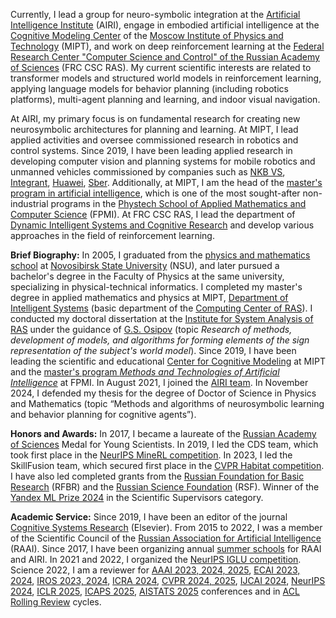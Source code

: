Currently, I lead a group for neuro-symbolic integration at the <a href='https://airi.net'>Artificial Intelligence Institute</a> (AIRI), engage in embodied artificial intelligence at the <a href='https://cogmodel.mipt.ru'>Cognitive Modeling Center</a> of the <a href='https://mipt.ru/english/'>Moscow Institute of Physics and Technology</a> (MIPT), and work on deep reinforcement learning at the <a href='https://www.frccsc.ru'>Federal Research Center "Computer Science and Control" of the Russian Academy of Sciences</a> (FRC CSC RAS). My current scientific interests are related to transformer models and structured world models in reinforcement learning, applying language models for behavior planning (including robotics platforms), multi-agent planning and learning, and indoor visual navigation.

At AIRI, my primary focus is on fundamental research for creating new neurosymbolic architectures for planning and learning. At MIPT, I lead applied activities and oversee commissioned research in robotics and control systems. Since 2019, I have been leading applied research in developing computer vision and planning systems for mobile robotics and unmanned vehicles commissioned by companies such as <a href='https://www.nkbvs.ru/?p=79'>NKB VS<a/>, <a href='https://integrant.ru'>Integrant</a>, <a href='https://www.huawei.com/en'>Huawei</a>, <a href='https://www.sberbank.com/promo/ecosystem/'>Sber</a>. Additionally, at MIPT, I am the head of the <a href='http://rairi.ru/wiki/index.php/Магистерская_программа_МТИИ'>master's program in artificial intelligence</a>, which is one of the most sought-after non-industrial programs in the <a href='https://mipt.ru/education/departments/fpmi/'>Phystech School of Applied Mathematics and Computer Science</a> (FPMI). At FRC CSC RAS, I lead the department of <a href='https://rairi.frccsc.ru/en/structure/1'>Dynamic Intelligent Systems and Cognitive Research</a> and develop various approaches in the field of reinforcement learning.

**Brief Biography:** In 2005, I graduated from the <a href='https://sesc.nsu.ru/'>physics and mathematics school</a> at <a href='https://www.nsu.ru'>Novosibirsk State University</a> (NSU), and later pursued a bachelor's degree in the Faculty of Physics at the same university, specializing in physical-technical informatics. I completed my master's degree in applied mathematics and physics at MIPT, <a href='https://intsystems.github.io'>Department of Intelligent Systems</a> (basic department of the <a href='http://www.ccas.ru'>Computing Center of RAS</a>). I conducted my doctoral dissertation at the <a href='http://www.isa.ru'>Institute for System Analysis of RAS</a> under the guidance of <a href='https://cogmodel.mipt.ru/gos-bio'>G.S. Osipov</a> (topic _Research of methods, development of models, and algorithms for forming elements of the sign representation of the subject's world model_). Since 2019, I have been leading the scientific and educational <a href='https://cogmodel.mipt.ru'>Center for Cognitive Modeling</a> at MIPT and the <a href='http://rairi.ru/wiki/index.php/Магистерская_программа_МТИИ'>master's program _Methods and Technologies of Artificial Intelligence_</a> at FPMI. In August 2021, I joined the <a href='https://airi.net'>AIRI team</a>. In November 2024, I defended my thesis for the degree of Doctor of Science in Physics and Mathematics (topic “Methods and algorithms of neurosymbolic learning and behavior planning for cognitive agents”).

**Honors and Awards:** In 2017, I became a laureate of the <a href='https://new.ras.ru/en/'>Russian Academy of Sciences<a/> Medal for Young Scientists. In 2019, I led the CDS team, which took first place in the <a href='https://www.aicrowd.com/challenges/neurips-2019-minerl-competition'>NeurIPS MineRL competition</a>. In 2023, I led the SkillFusion team, which secured first place in the <a href='https://aihabitat.org/challenge/2023/'>CVPR Habitat competition<a/>. I have also led completed grants from the <a href='https://www.rfbr.ru/rffi/ru/'>Russian Foundation for Basic Research</a> (RFBR) and the <a href='https://rscf.ru'>Russian Science Foundation</a> (RSF). Winner of the <a href='https://yandex.ru/scholarships'>Yandex ML Prize 2024</a> in the Scientific Supervisors category.

**Academic Service:** Since 2019, I have been an editor of the journal <a href='https://www.sciencedirect.com/journal/cognitive-systems-research'>Cognitive Systems Research</a> (Elsevier). From 2015 to 2022, I was a member of the Scientific Council of the <a href='https://raai.org'>Russian Association for Artificial Intelligence</a> (RAAI). Since 2017, I have been organizing annual <a href='https://airi.net/ru/summer-school-2023/'>summer schools</a> for RAAI and AIRI. In 2021 and 2022, I organized the <a href='https://www.iglu-contest.net'>NeurIPS IGLU competition</a>. Science 2022, I am a reviewer for <a href='http://aaai.org/conference/aaai/'>AAAI 2023, 2024, 2025</a>, <a href='https://ecai2023.eu'>ECAI 2023, 2024</a>, <a href='https://ieee-iros.org'>IROS 2023, 2024</a>, <a href='https://ieee-icra.org'>ICRA 2024</a>, <a href='https://cvpr.thecvf.com'>CVPR 2024, 2025</a>, <a href='https://www.ijcai.org'>IJCAI 2024</a>, <a href='https://neurips.cc'>NeurIPS 2024</a>, <a href='http://iclr.cc/'>ICLR 2025</a>, <a href='https://www.icaps-conference.org'>ICAPS 2025</a>, <a href='https://aistats.org'>AISTATS 2025</a> conferences and in <a href='https://aclrollingreview.org'>ACL Rolling Review</a> cycles.
